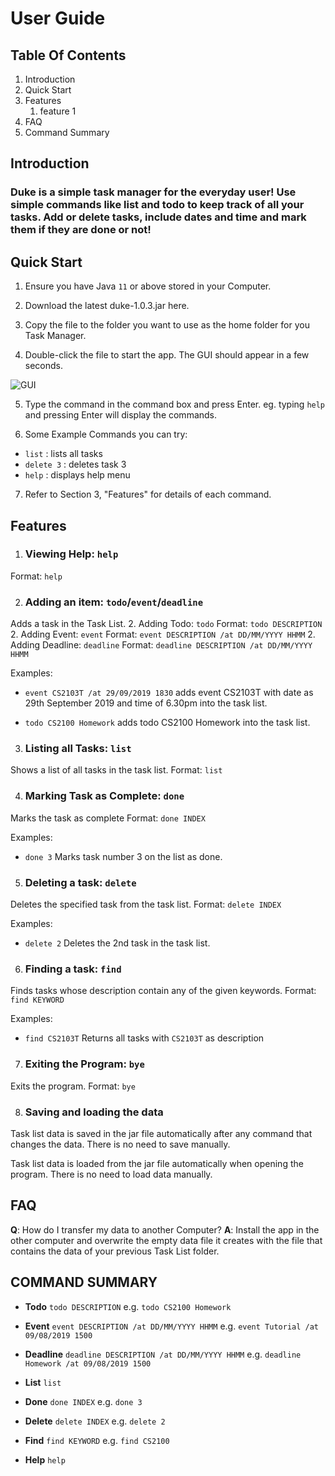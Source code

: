 # User Guide

## Table Of Contents
1. Introduction
1. Quick Start
1. Features
    1. feature 1
1. FAQ
1. Command Summary


## Introduction

### Duke is a simple **task manager** for the everyday user! Use simple commands like list and todo to keep track of all your tasks. Add or delete tasks, include dates and time and mark them if they are done or not!


## Quick Start

1. Ensure you have Java `11` or above stored in your Computer.

1. Download the latest duke-1.0.3.jar here.

1. Copy the file to the folder you want to use as the home folder for you Task Manager.

1. Double-click the file to start the app. The GUI should appear in a few seconds.

![GUI](/UI.png)

5. Type the command in the command box and press Enter.
    eg. typing `help` and pressing Enter will display the commands.

6. Some Example Commands you can try:
* `list` : lists all tasks
* `delete 3` : deletes task 3
* `help` : displays help menu 

7. Refer to Section 3, "Features" for details of each command.


## Features 

1. ### Viewing Help: `help`
Format: `help`

2. ### Adding an item: `todo`/`event`/`deadline`
Adds a task in the Task List.
    2. Adding Todo: `todo`
    Format: `todo DESCRIPTION`
    2. Adding Event: `event`
    Format: `event DESCRIPTION /at DD/MM/YYYY HHMM`
    2. Adding Deadline: `deadline`
    Format: `deadline DESCRIPTION /at DD/MM/YYYY HHMM`

Examples:
* `event CS2103T /at 29/09/2019 1830`
adds event CS2103T with date as 29th September 2019 and time of 6.30pm into the task list. 

* `todo CS2100 Homework`
adds todo CS2100 Homework into the task list.

3. ### Listing all Tasks: `list`
Shows a list of all tasks in the task list.
Format: `list`

4. ### Marking Task as Complete: `done`
Marks the task as complete 
Format: `done INDEX`

Examples:
* `done 3`
Marks task number 3 on the list as done.

5. ### Deleting a task: `delete`
Deletes the specified task from the task list.
Format: `delete INDEX`

Examples:
* `delete 2`
Deletes the 2nd task in the task list.

6. ### Finding a task: `find`
Finds tasks whose description contain any of the given keywords.
Format: `find KEYWORD`

Examples:
* `find CS2103T`
Returns all tasks with `CS2103T` as description

7. ### Exiting the Program: `bye`
Exits the program.
Format: `bye`

8. ### Saving and loading the data
Task list data is saved in the jar file automatically after any command that changes the data. 
There is no need to save manually.

Task list data is loaded from the jar file automatically when opening the program. 
There is no need to load data manually.

 
## FAQ
**Q**: How do I transfer my data to another Computer?
**A**: Install the app in the other computer and overwrite the empty data file it creates with the file that contains the data of your previous Task List folder.


## COMMAND SUMMARY

* **Todo** `todo DESCRIPTION`
e.g. `todo CS2100 Homework`

* **Event** `event DESCRIPTION /at DD/MM/YYYY HHMM`
e.g. `event Tutorial /at 09/08/2019 1500`

* **Deadline** `deadline DESCRIPTION /at DD/MM/YYYY HHMM`
e.g. `deadline Homework /at 09/08/2019 1500`

* **List** `list`

* **Done** `done INDEX`
e.g. `done 3`

* **Delete** `delete INDEX`
e.g. `delete 2`

* **Find** `find KEYWORD`
e.g. `find CS2100`

* **Help** `help`

